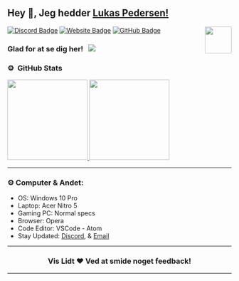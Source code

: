 ## Hey 👋, Jeg hedder [Lukas Pedersen!](https://github.com/DJPedersen)

<img align="right" height="60" width="60" alt="" src="https://cdn.discordapp.com/attachments/836627918356611093/843514211849732096/MOSHED-2021-4-30-18-57-45.gif" />

[![Discord Badge](https://img.shields.io/badge/-Discord-0e76a8?style=flat-square&logo=Discord&logoColor=white)](https://discord.gg/Wwy3jwY6qy)
[![Website Badge](https://img.shields.io/badge/Website-3b5998?style=flat-square&logo=google-chrome&logoColor=white)](https://dkdevteam.dk)
[![GitHub Badge](https://img.shields.io/badge/-GitHub-ffffff?style=flat-square&logo=Github&logoColor=black)](https://github.com/DJPedersen)

### Glad for at se dig her! &nbsp; ![](https://komarev.com/ghpvc/?username=DJPedersen&label=Views&color=blue&style=plastic)


### ⚙️ &nbsp;GitHub Stats

<p align="left">
<a href="https://github.com/DJPedersen">
  <img height="180em" src="https://github-readme-stats-eight-theta.vercel.app/api?username=DJPedersen&show_icons=true&theme=react&include_all_commits=true&count_private=true"/>
  <img height="180em" src="https://github-readme-stats-eight-theta.vercel.app/api/top-langs/?username=DJPedersen&layout=compact&langs_count=8&theme=react"/>
</a>
</p>

---

### ⚙️ Computer & Andet:

- OS: Windows 10 Pro 
- Laptop: Acer Nitro 5
- Gaming PC: Normal specs
- Browser: Opera
- Code Editor: VSCode - Atom 
- Stay Updated: [Discord](https://discord.gg/Wwy3jwY6qy), & [Email](Kontakt@lukaspedersen.dk)

---

<h3 align=center>Vis Lidt ❤️ Ved at smide noget feedback!</h3>

---
